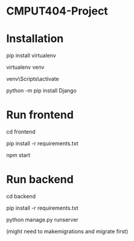# CMPUT404-Project

# Installation 
pip install virtualenv

virtualenv venv

venv\Scripts\activate

python -m pip install Django

# Run frontend
cd frontend

pip install -r requirements.txt

npm start

# Run backend
cd backend

pip install -r requirements.txt

python manage.py runserver 

(might need to makemigrations and migrate first)
